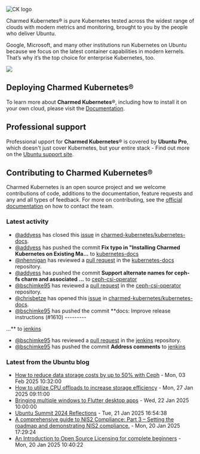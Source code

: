 ![CK logo](https://assets.ubuntu.com/v1/451d4cf4-Charmed+Kubernetes_RGB_onWhite_2022.svg)

Charmed Kubernetes® is pure Kubernetes tested across the widest range of clouds with modern metrics and monitoring, brought to you by the people who deliver Ubuntu.

Google, Microsoft, and many other institutions run Kubernetes on Ubuntu because we focus on the latest container capabilities in modern kernels. That’s why it’s the top choice for enterprise Kubernetes, too.

![](https://assets.ubuntu.com/v1/843c77b6-juju-at-a-glace.svg)

## Deploying Charmed Kubernetes®

To learn more about **Charmed Kubernetes**®, including how to install it on your own cloud, please visit the [Documentation][docs].

## Professional support

Professional upport for **Charmed Kubernetes**® is covered by **Ubuntu Pro**, which doesn't just cover Kubernetes, but your entire stack - Find out more on the [Ubuntu support site](https://ubuntu.com/support).

## Contributing to Charmed Kubernetes®

Charmed Kubernetes is an open source project and we welcome contributions of code, additions to the documentation, feature requests and any and all types of feedback. For more on contributing, see the [official documentation][get-in-touch] on how to contact the team.

<!-- LINKS -->
[docs]: https://ubuntu.com/kubernetes/docs
[get-in-touch]: https://ubuntu.com/kubernetes/docs/get-in-touch

### Latest activity

<!-- activity starts -->
 - [@addyess](https://github.com/addyess) has closed this [issue](https://github.com/charmed-kubernetes/kubernetes-docs/issues/872) in [charmed-kubernetes/kubernetes-docs](https://api.github.com/repos/charmed-kubernetes/kubernetes-docs).
 - [@addyess](https://github.com/addyess) has pushed the commit **Fix typo in "Installing Charmed Kubernetes on Existing Ma...** to [kubernetes-docs](https://github.com/charmed-kubernetes/kubernetes-docs)
 - [@nhennigan](https://github.com/nhennigan) has reviewed a [pull request](https://github.com/charmed-kubernetes/kubernetes-docs/pull/873) in the [kubernetes-docs](https://github.com/charmed-kubernetes/kubernetes-docs) repository.
 - [@addyess](https://github.com/addyess) has pushed the commit **Support alternate names for ceph-fs charm and associated ...** to [ceph-csi-operator](https://github.com/charmed-kubernetes/ceph-csi-operator)
 - [@bschimke95](https://github.com/bschimke95) has reviewed a [pull request](https://github.com/charmed-kubernetes/ceph-csi-operator/pull/33) in the [ceph-csi-operator](https://github.com/charmed-kubernetes/ceph-csi-operator) repository.
 - [@chrisbetze](https://github.com/chrisbetze) has opened this [issue](https://github.com/charmed-kubernetes/kubernetes-docs/issues/872) in [charmed-kubernetes/kubernetes-docs](https://api.github.com/repos/charmed-kubernetes/kubernetes-docs).
 - [@bschimke95](https://github.com/bschimke95) has pushed the commit **docs: Improve release instructions (#1610)  ---------  ...** to [jenkins](https://github.com/charmed-kubernetes/jenkins)
 - [@bschimke95](https://github.com/bschimke95) has reviewed a [pull request](https://github.com/charmed-kubernetes/jenkins/pull/1610) in the [jenkins](https://github.com/charmed-kubernetes/jenkins) repository.
 - [@bschimke95](https://github.com/bschimke95) has pushed the commit **Address comments** to [jenkins](https://github.com/charmed-kubernetes/jenkins)
<!-- activity ends -->

<!-- roadmap starts -->

<!-- roadmap ends -->

### Latest from the Ubuntu blog

<!-- blog starts -->
* [How to reduce data storage costs by up to 50% with Ceph](https://ubuntu.com//blog/how-to-reduce-data-storage-costs-by-up-to-50-with-ceph) - Mon, 03 Feb 2025 10:32:00 
* [How to utilize CPU offloads to increase storage efficiency](https://ubuntu.com//blog/how-to-utilize-cpu-offloads-to-increase-storage-efficiency) - Mon, 27 Jan 2025 09:11:00 
* [Bringing multiple windows to Flutter desktop apps](https://ubuntu.com//blog/multiple-window-flutter-desktop) - Wed, 22 Jan 2025 10:00:00 
* [Ubuntu Summit 2024 Reflections](https://ubuntu.com//blog/ubuntu-summit-2024-reflections) - Tue, 21 Jan 2025 16:54:38 
* [A comprehensive guide to NIS2 Compliance: Part 3 &#8211; Setting the roadmap and demonstrating NIS2 compliance.](https://ubuntu.com//blog/a-comprehensive-guide-to-nis2-compliance-part-3-setting-the-roadmap-and-demonstrating-nis2-compliance) - Mon, 20 Jan 2025 17:29:24 
* [An Introduction to Open Source Licensing for complete beginners](https://ubuntu.com//blog/introduction-to-open-source-licensing) - Mon, 20 Jan 2025 10:40:22 
<!-- blog ends -->
